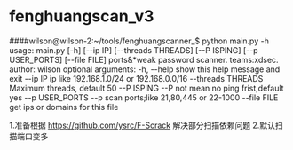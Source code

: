 # fenghuangscan_v3

####wilson@wilson-2:~/tools/fenghuangscanner_$ python main.py -h
	usage: main.py [-h] [--ip IP] [--threads THREADS] [--P ISPING]
	               [--p USER_PORTS] [--file FILE]
	ports&*weak password scanner. teams:xdsec. author: wilson
	optional arguments:
	  -h, --help         show this help message and exit
	  --ip IP            ip like 192.168.1.0/24 or 192.168.0.0/16
	  --threads THREADS  Maximum threads, default 50
	  --P ISPING         --P not mean no ping frist,default yes
	  --p USER_PORTS     --p scan ports;like 21,80,445 or 22-1000
	  --file FILE        get ips or domains for this file



1.准备根据 https://github.com/ysrc/F-Scrack 解决部分扫描依赖问题
2.默认扫描端口变多